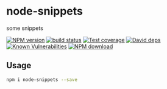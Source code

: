 # node-snippets

some snippets

[![NPM version][npm-image]][npm-url]
[![build status][travis-image]][travis-url]
[![Test coverage][codecov-image]][codecov-url]
[![David deps][david-image]][david-url]
[![Known Vulnerabilities][snyk-image]][snyk-url]
[![NPM download][download-image]][download-url]

[npm-image]: https://img.shields.io/npm/v/node-snippets.svg?style=flat-square
[npm-url]: https://npmjs.org/package/node-snippets
[travis-image]: https://img.shields.io/travis/atian25/node-snippets.svg?style=flat-square
[travis-url]: https://travis-ci.org/atian25/node-snippets
[codecov-image]: https://codecov.io/gh/atian25/node-snippets/branch/master/graph/badge.svg
[codecov-url]: https://codecov.io/gh/atian25/node-snippets
[david-image]: https://img.shields.io/david/atian25/node-snippets.svg?style=flat-square
[david-url]: https://david-dm.org/atian25/node-snippets
[snyk-image]: https://snyk.io/test/npm/node-snippets/badge.svg?style=flat-square
[snyk-url]: https://snyk.io/test/npm/node-snippets
[download-image]: https://img.shields.io/npm/dm/node-snippets.svg?style=flat-square
[download-url]: https://npmjs.org/package/node-snippets

## Usage

```bash
npm i node-snippets --save
```
